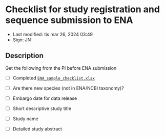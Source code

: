# Checklist for study registration and sequence submission to ENA

- Last modified: tis mar 26, 2024  03:49
- Sign: JN

## Description

Get the following from the PI before ENA submission

- [ ] Completed [`ENA_sample_checklist.xlsx`](ENA_sample_checklist.xlsx)
- [ ] Are there new species (not in ENA/NCBI taxonomy)?
- [ ] Embargo date for data release
- [ ] Short descriptive study title
- [ ] Study name
- [ ] Detailed study abstract


